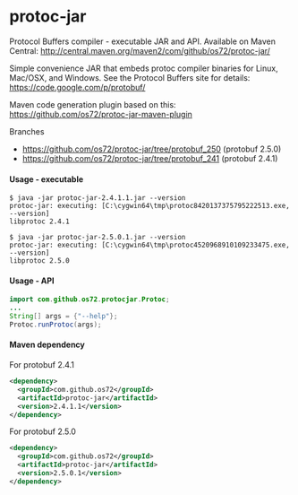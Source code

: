 protoc-jar
==========

Protocol Buffers compiler - executable JAR and API. Available on Maven Central: http://central.maven.org/maven2/com/github/os72/protoc-jar/

Simple convenience JAR that embeds protoc compiler binaries for Linux, Mac/OSX, and Windows. See the Protocol Buffers site for details: https://code.google.com/p/protobuf/

Maven code generation plugin based on this: https://github.com/os72/protoc-jar-maven-plugin

Branches
* https://github.com/os72/protoc-jar/tree/protobuf_250 (protobuf 2.5.0)
* https://github.com/os72/protoc-jar/tree/protobuf_241 (protobuf 2.4.1)

#### Usage - executable
```
$ java -jar protoc-jar-2.4.1.1.jar --version
protoc-jar: executing: [C:\cygwin64\tmp\protoc8420137375795222513.exe, --version]
libprotoc 2.4.1

$ java -jar protoc-jar-2.5.0.1.jar --version
protoc-jar: executing: [C:\cygwin64\tmp\protoc4520968910109233475.exe, --version]
libprotoc 2.5.0
```

#### Usage - API
```java
import com.github.os72.protocjar.Protoc;
...
String[] args = {"--help"};
Protoc.runProtoc(args);
```

#### Maven dependency

For protobuf 2.4.1
```xml
<dependency>
  <groupId>com.github.os72</groupId>
  <artifactId>protoc-jar</artifactId>
  <version>2.4.1.1</version>
</dependency>
```

For protobuf 2.5.0
```xml
<dependency>
  <groupId>com.github.os72</groupId>
  <artifactId>protoc-jar</artifactId>
  <version>2.5.0.1</version>
</dependency>
```
